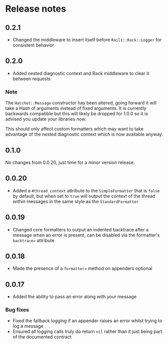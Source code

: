 # Release notes

## 0.2.1

 * Changed the middleware to insert itself before `Rails::Rack::Logger` for
   consistent behavior

## 0.2.0

 * Added nested diagnostic context and Rack middleware to clear it between
   requests

### Note

The `Hatchet::Message` constructor has been altered, going forward it will take
a Hash of arguments instead of fixed arguments. It is currently backwards
compatible but this will likely be dropped for 1.0.0 so it is advised you update
your libraries now.

This should only affect custom formatters which may want to take advantage of
the nested diagnostic context which is now available anyway.

## 0.1.0

No changes from 0.0.20, just time for a minor version release.

## 0.0.20

 * Added a `#thread_context` attribute to the `SimpleFormatter` that is `false`
   by default, but when set to `true` will output the context of the thread
   within messages in the same style as the `StandardFormatter`

## 0.0.19

 * Changed core formatters to output an indented backtrace after a message when
   an error is present, can be disabled via the formatter's `backtrace=`
   attribute

## 0.0.18

 * Made the presence of a `formatter=` method on appenders optional

## 0.0.17

 * Added the ability to pass an error along with your message

### Bug fixes

 * Fixed the fallback logging if an appender raises an error whilst trying to
   log a message
 * Ensured all logging calls truly do return `nil` rather than it just being
   part of the documented contract

